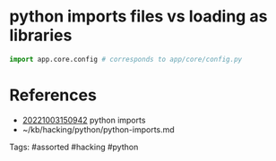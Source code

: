 # python imports files vs loading as libraries
```python
import app.core.config # corresponds to app/core/config.py
```

# References
- [20221003150942](/zet/20221003150942/README.md) python imports
- ~/kb/hacking/python/python-imports.md

Tags:
    #assorted #hacking #python
